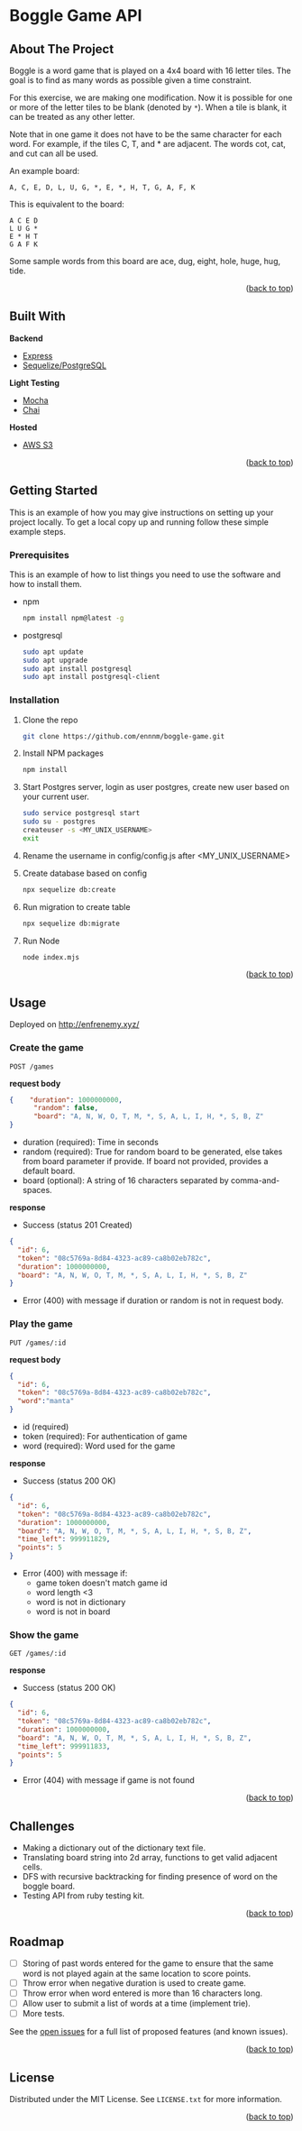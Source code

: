 # Boggle Game API 

<div id="top"></div>

## About The Project

Boggle is a word game that is played on a 4x4 board with 16 letter tiles.
The goal is to find as many words as possible given a time constraint.

For this exercise, we are making one modification.
Now it is possible for one or more of the letter tiles to be blank (denoted by `*`).
When a tile is blank, it can be treated as any other letter.

Note that in one game it does not have to be the same character for each word.
For example, if the tiles C, T, and * are adjacent. The words cot, cat,
and cut can all be used.  

An example board:

```
A, C, E, D, L, U, G, *, E, *, H, T, G, A, F, K
```

This is equivalent to the board:

```
A C E D
L U G *
E * H T
G A F K
```

Some sample words from this board are ace, dug, eight, hole, huge, hug, tide.

<p align="right">(<a href="#top">back to top</a>)</p>	

## Built With

**Backend**

* [Express](https://expressjs.com/)
* [Sequelize/PostgreSQL](https://sequelize.org/v7/)

**Light Testing**

- [Mocha](https://mochajs.org/)
- [Chai](https://www.chaijs.com/api/bdd/)

**Hosted**

- [AWS S3](https://aws.amazon.com/s3/)

<p align="right">(<a href="#top">back to top</a>)</p>

<!-- GETTING STARTED -->

## Getting Started

This is an example of how you may give instructions on setting up your project locally.
To get a local copy up and running follow these simple example steps.

### Prerequisites

This is an example of how to list things you need to use the software and how to install them.

* npm

  ```sh
  npm install npm@latest -g
  ```

- postgresql

  ```sh
  sudo apt update
  sudo apt upgrade
  sudo apt install postgresql
  sudo apt install postgresql-client
  ```

  

### Installation

1. Clone the repo

   ```sh
   git clone https://github.com/ennnm/boggle-game.git
   ```

2. Install NPM packages

   ```sh
   npm install
   ```

3. Start Postgres server, login as user postgres, create new user based on your current user.

   ```sh
   sudo service postgresql start
   sudo su - postgres
   createuser -s <MY_UNIX_USERNAME>
   exit
   ```

4. Rename the username in config/config.js after <MY_UNIX_USERNAME>

5. Create database based on config

   ```sh
   npx sequelize db:create
   ```

6. Run migration to create table

   ```sh
   npx sequelize db:migrate
   ```

7. Run Node

   ```sh
   node index.mjs
   ```

   

<p align="right">(<a href="#top">back to top</a>)</p>

<!-- USAGE EXAMPLES -->

## Usage

Deployed on http://enfrenemy.xyz/

### Create the game

```http
POST /games
```

**request body**

```JSON
{    "duration": 1000000000,
      "random": false,
      "board": "A, N, W, O, T, M, *, S, A, L, I, H, *, S, B, Z"
}
```

- duration (required): Time in seconds
- random (required): True for random board to be generated, else takes from board parameter if provide. If board not provided, provides a default board.
- board (optional): A string of 16 characters separated by comma-and-spaces.

**response**

- Success (status 201 Created)

```json
{
  "id": 6,
  "token": "08c5769a-8d84-4323-ac89-ca8b02eb782c",
  "duration": 1000000000,
  "board": "A, N, W, O, T, M, *, S, A, L, I, H, *, S, B, Z"
}
```

- Error (400) with message if duration or random is not in request body.

### Play the game

```http
PUT /games/:id
```

**request body**

```json
{
  "id": 6,
  "token": "08c5769a-8d84-4323-ac89-ca8b02eb782c",
  "word":"manta"
}
```

- id (required)
- token (required): For authentication of game
- word (required): Word used for the game

**response**

- Success (status 200 OK)

```json
{
  "id": 6,
  "token": "08c5769a-8d84-4323-ac89-ca8b02eb782c",
  "duration": 1000000000,
  "board": "A, N, W, O, T, M, *, S, A, L, I, H, *, S, B, Z",
  "time_left": 999911829,
  "points": 5
}
```

- Error (400) with message if:
  - game token doesn't match game id
  - word length <3
  - word is not in dictionary
  - word is not in board

### Show the game

```http	
GET /games/:id
```

**response**

- Success (status 200 OK)

```JSON
{
  "id": 6,
  "token": "08c5769a-8d84-4323-ac89-ca8b02eb782c",
  "duration": 1000000000,
  "board": "A, N, W, O, T, M, *, S, A, L, I, H, *, S, B, Z",
  "time_left": 999911833,
  "points": 5
}
```

- Error (404) with message if game is not found



<p align="right">(<a href="#top">back to top</a>)</p>



<!-- ROADMAP -->

## Challenges

- Making a dictionary out of the dictionary text file.
- Translating board string into 2d array, functions to get valid adjacent cells.
- DFS with recursive backtracking for finding presence of word on the boggle board.
- Testing API from ruby testing kit.

<p align="right">(<a href="#top">back to top</a>)</p>



<!-- ROADMAP -->

## Roadmap

- [ ] Storing of past words entered for the game to ensure that the same word is not played again at the same location to score points.
- [ ] Throw error when negative duration is used to create game.
- [ ] Throw error when word entered is more than 16 characters long.
- [ ] Allow user to submit a list of words at a time (implement trie).
- [ ] More tests.

See the [open issues](https://github.com/ennnm/repo_name/issues) for a full list of proposed features (and known issues).

<p align="right">(<a href="#top">back to top</a>)</p>

<!-- LICENSE -->

## License

Distributed under the MIT License. See `LICENSE.txt` for more information.

<p align="right">(<a href="#top">back to top</a>)</p>
